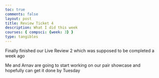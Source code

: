 ```yaml
---
toc: true
comments: false
layout: post
title: Review Ticket 4
description: What I did this week
courses: { compsci: {week: 3} }
type: tangibles
---
```


<p>Finally finished our Live Review 2 which was supposed to be completed a week ago</p>
<p>Me and Arnav are going to start working on our pair showcase and hopefully can get it done by Tuesday</p>